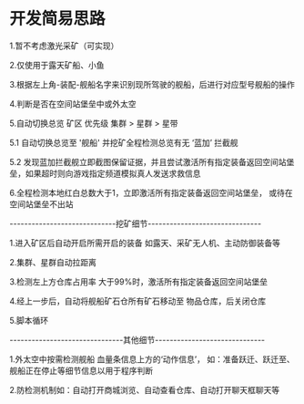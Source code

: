 # 开发简易思路

1.暂不考虑激光采矿（可实现）

2.仅使用于露天矿船、小鱼

3.根据左上角-装配-舰船名字来识别现所驾驶的舰船，后进行对应型号舰船的操作

4.判断是否在空间站堡垒中或外太空

5.自动切换总览 矿区 优先级  集群 > 星群 > 星带

5.1 自动切换总览至  '舰船'  并挖矿全程检测总览有无 ‘蓝加’ 拦截舰

5.2 发现蓝加拦截舰立即截图保留证据，并且尝试激活所有指定装备返回空间站堡垒，如果超时则向游戏指定频道模拟真人发送求救信息

6.全程检测本地红白总数大于1，立即激活所有指定装备返回空间站堡垒， 或待在空间站堡垒不出站

-----------------------------挖矿细节-------------------------------

1.进入矿区后自动开启所需开启的装备 如露天、采矿无人机、主动防御装备等

2.集群、星群自动拉距离

3.检测左上方仓库占用率 大于99%时，激活所有指定装备返回空间站堡垒

4.经上一步后，自动将舰船矿石仓所有矿石移动至 物品仓库，后关闭仓库

5.脚本循环

-------------------------------其他细节------------------------------

1.外太空中按需检测舰船 血量条信息上方的‘动作信息’， 如：准备跃迁、跃迁至、舰船正在停止等细节信息以用于程序判断

2.防检测机制如：自动打开商城浏览、自动查看仓库、自动打开聊天框聊天等
